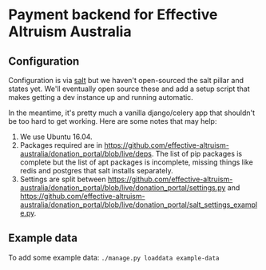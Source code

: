 # Payment backend for Effective Altruism Australia

## Configuration

Configuration is via [salt](https://docs.saltstack.com/en/latest/) but we haven't open-sourced the salt pillar and
states yet. We'll eventually open source these and add a setup script that makes getting a dev instance up and running automatic.

In the meantime, it's pretty much a vanilla django/celery app that shouldn't be too hard to get working.
Here are some notes that may help:

1. We use Ubuntu 16.04.
2. Packages required are in https://github.com/effective-altruism-australia/donation_portal/blob/live/deps. The list of
pip packages is complete but the list of apt packages is incomplete, missing things like redis and postgres that salt
installs separately.
3. Settings are split between https://github.com/effective-altruism-australia/donation_portal/blob/live/donation_portal/settings.py
and https://github.com/effective-altruism-australia/donation_portal/blob/live/donation_portal/salt_settings_example.py.

## Example data

To add some example data: `./manage.py loaddata example-data`

